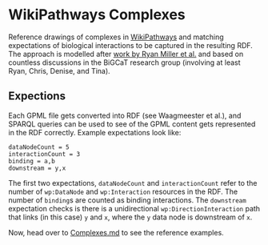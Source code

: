 # WikiPathways Complexes

Reference drawings of complexes in [WikiPathways](https://wikipathways.org/) and matching
expectations of biological interactions to be captured in the resulting RDF. The approach
is modelled after [work by Ryan Miller et al.](https://github.com/BiGCAT-UM/WikiPathwaysInteractions)
and based on countless discussions in the BiGCaT research group (involving at least Ryan, Chris,
Denise, and Tina).

## Expections

Each GPML file gets converted into RDF (see Waagmeester et al.), and SPARQL queries can be used
to see of the GPML content gets represented in the RDF correctly. Example expectations look like:

```
dataNodeCount = 5
interactionCount = 3
binding = a,b
downstream = y,x
```

The first two expectations, `dataNodeCount` and `interactionCount` refer to the number of
`wp:DataNode` and `wp:Interaction` resources in the RDF. The number of `binding`s are
counted as binding interactions. The `downstream` expectation checks is there is
a unidirectional `wp:DirectionInteraction` path that links (in this case) `y` and `x`,
where the `y` data node is downstream of `x`.

Now, head over to [Complexes.md](Complexes.md) to see the reference examples.
